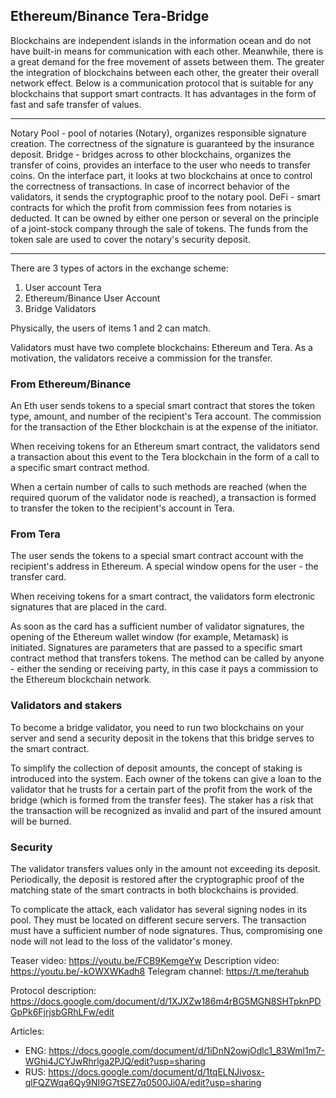﻿## Ethereum/Binance Tera-Bridge  


  

Blockchains are independent islands in the information ocean and do not have built-in means for communication with each other. Meanwhile, there is a great demand for the free movement of assets between them. The greater the integration of blockchains between each other, the greater their overall network effect. Below is a communication protocol that is suitable for any blockchains that support smart contracts. It has advantages in the form of fast and safe transfer of values.

---

Notary Pool  - pool of notaries (Notary), organizes responsible signature creation. The correctness of the signature is guaranteed by the insurance deposit.
Bridge - bridges across to other blockchains, organizes the transfer of coins, provides an interface to the user who needs to transfer coins. On the interface part, it looks at two blockchains at once to control the correctness of transactions. In case of incorrect behavior of the validators, it sends the cryptographic proof to the notary pool.
DeFi - smart contracts for which the profit from commission fees from notaries is deducted. It can be owned by either one person or several on the principle of a joint-stock company through the sale of tokens. The funds from the token sale are used to cover the notary's security deposit.

 

---
There are 3 types of actors in the exchange scheme:
1. User account Tera
2. Ethereum/Binance User Account
3. Bridge Validators

Physically, the users of items 1 and 2 can match.

Validators must have two complete blockchains: Ethereum and Tera. As a motivation, the validators receive a commission for the transfer.



### From Ethereum/Binance

An Eth user sends tokens to a special smart contract that stores the token type, amount, and number of the recipient's Tera account. The commission for the transaction of the Ether blockchain is at the expense of the initiator.

When receiving tokens for an Ethereum smart contract, the validators send a transaction about this event to the Tera blockchain in the form of a call to a specific smart contract method.

When a certain number of calls to such methods are reached (when the required quorum of the validator node is reached), a transaction is formed to transfer the token to the recipient's account in Tera.




### From Tera

The user sends the tokens to a special smart contract account with the recipient's address in Ethereum. A special window opens for the user - the transfer card.

When receiving tokens for a smart contract, the validators form electronic signatures that are placed in the card.

As soon as the card has a sufficient number of validator signatures, the opening of the Ethereum wallet window (for example, Metamask) is initiated. Signatures are parameters that are passed to a specific smart contract method that transfers tokens. The method can be called by anyone - either the sending or receiving party, in this case it pays a commission to the Ethereum blockchain network.



### Validators and stakers

To become a bridge validator, you need to run two blockchains on your server and send a security deposit in the tokens that this bridge serves to the smart contract. 

To simplify the collection of deposit amounts, the concept of staking is introduced into the system. Each owner of the tokens can give a loan to the validator that he trusts for a certain part of the profit from the work of the bridge (which is formed from the transfer fees). The staker has a risk that the transaction will be recognized as invalid and part of the insured amount will be burned.




### Security

The validator transfers values only in the amount not exceeding its deposit. Periodically, the deposit is restored after the cryptographic proof of the matching state of the smart contracts in both blockchains is provided.

To complicate the attack, each validator has several signing nodes in its pool. They must be located on different secure servers. The transaction must have a sufficient number of node signatures. Thus, compromising one node will not lead to the loss of the validator's money.



Teaser video: https://youtu.be/FCB9KemgeYw
Description video: https://youtu.be/-kOWXWKadh8
Telegram channel: https://t.me/terahub


Protocol description:
https://docs.google.com/document/d/1XJXZw186m4rBG5MGN8SHTpknPDGpPk6FjrjsbGRhLFw/edit


Articles:
* ENG: https://docs.google.com/document/d/1iDnN2owjOdlc1_83Wml1m7-WGhi4JCYJwRhrlga2PJQ/edit?usp=sharing
* RUS: https://docs.google.com/document/d/1tqELNJivosx-qlFQZWqa6Qy9NI9G7tSEZ7q0500Ji0A/edit?usp=sharing
